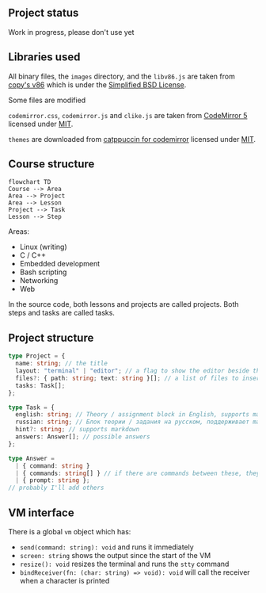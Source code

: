 ## Project status

Work in progress, please don't use yet

## Libraries used

All binary files, the `images` directory, and the `libv86.js` are taken from [copy's v86](https://github.com/copy/v86)
which is under the [Simplified BSD License](https://github.com/copy/v86/blob/master/LICENSE).

Some files are modified

`codemirror.css`, `codemirror.js` and `clike.js` are taken from [CodeMirror 5](https://codemirror.net/5/)
licensed under [MIT](https://github.com/codemirror/codemirror5/blob/master/LICENSE).

`themes` are downloaded from [catppuccin for codemirror](https://github.com/catppuccin/codemirror)
licensed under [MIT](https://github.com/catppuccin/codemirror/blob/main/LICENSE).

## Course structure

```mermaid
flowchart TD
Course --> Area
Area --> Project
Area --> Lesson
Project --> Task
Lesson --> Step
```

Areas:

- Linux (writing)
- C / C++
- Embedded development
- Bash scripting
- Networking
- Web

In the source code, both lessons and projects are called projects.
Both steps and tasks are called tasks.

## Project structure

```ts
type Project = {
  name: string; // the title
  layout: "terminal" | "editor"; // a flag to show the editor beside the terminal
  files?: { path: string; text: string }[]; // a list of files to insert into the VM, paths are absolute
  tasks: Task[];
};

type Task = {
  english: string; // Theory / assignment block in English, supports markdown
  russian: string; // Блок теории / задания на русском, поддерживает markdown
  hint?: string; // supports markdown
  answers: Answer[]; // possible answers
};

type Answer =
  | { command: string }
  | { commands: string[] } // if there are commands between these, they are ignored
  | { prompt: string };
// probably I'll add others
```

## VM interface

There is a global `vm` object which has:

- `send(command: string): void` and runs it immediately
- `screen: string` shows the output since the start of the VM
- `resize(): void` resizes the terminal and runs the `stty` command
- `bindReceiver(fn: (char: string) => void): void` will call the receiver when a character is printed
